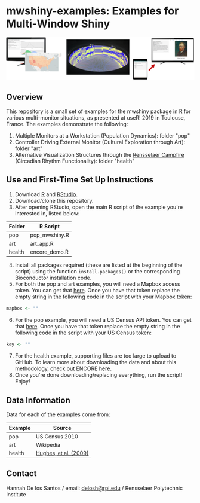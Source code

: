# mwshiny-examples: Examples for Multi-Window Shiny

<p align="center">
<img src="all_example_pic.png"/>
</p>

## Overview

This repository is a small set of examples for the mwshiny package in R for various multi-monitor situations, as presented at useR! 2019 in Toulouse, France. The examples demonstrate the following:

1. Multiple Monitors at a Workstation (Population Dynamics): folder "pop"
2. Controller Driving External Monitor (Cultural Exploration through Art): folder "art"
3. Alternative Visualization Structures through the [Rensselaer Campfire](https://empac.rpi.edu/program/research/campfire) (Circadian Rhythm Functionality): folder "health"

## Use and First-Time Set Up Instructions

1. Download [R](https://www.r-project.org/) and [RStudio](https://www.rstudio.com/products/rstudio/download/).
2. Download/clone this repository.
3. After opening RStudio, open the main R script of the example you're interested in, listed below:

| Folder | R Script |
| ------------- | ------------- |
| pop  | pop_mwshiny.R  |
| art  | art_app.R  |
| health  | encore_demo.R  |

4. Install all packages required (these are listed at the beginning of the script) using the function `install.packages()` or the corresponding Bioconductor installation code.
5. For both the pop and art examples, you will need a Mapbox access token. You can get that [here](https://www.mapbox.com/studio/). Once you have that token replace the empty string in the following code in the script with your Mapbox token:
```r
mapbox <- ""
```
6. For the pop example, you will need a US Census API token. You can get that [here](https://api.census.gov/data/key_signup.html). Once you have that token replace the empty string in the following code in the script with your US Census token:
```r
key <- ""
```
7. For the health example, supporting files are too large to upload to GitHub. To learn more about downloading the data and about this methodology, check out ENCORE [here](https://github.com/delosh653/ENCORE).
8. Once you're done downloading/replacing everything, run the script! Enjoy!

## Data Information

Data for each of the examples come from:

| Example | Source |
| ------------- | ------------- |
| pop  | US Census 2010  |
| art  | Wikipedia  |
| health  | [Hughes, et al. (2009)](https://journals.plos.org/plosgenetics/article?id=10.1371/journal.pgen.1000442) |

## Contact

Hannah De los Santos /
email: delosh@rpi.edu /
Rensselaer Polytechnic Institute
